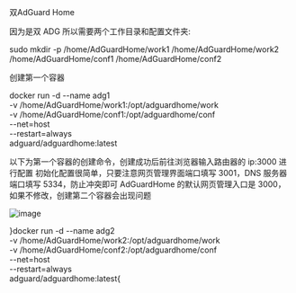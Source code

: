 双AdGuard Home

因为是双 ADG 所以需要两个工作目录和配置文件夹:

sudo mkdir -p /home/AdGuardHome/work1 /home/AdGuardHome/work2 /home/AdGuardHome/conf1 /home/AdGuardHome/conf2

创建第一个容器


docker run -d --name adg1 \
    -v /home/AdGuardHome/work1:/opt/adguardhome/work \
    -v /home/AdGuardHome/conf1:/opt/adguardhome/conf \
    --net=host \
    --restart=always \
    adguard/adguardhome:latest

以下为第一个容器的创建命令，创建成功后前往浏览器输入路由器的 ip:3000 进行配置 初始化配置很简单，只要注意网页管理界面端口填写 3001，DNS 服务器端口填写 5334，防止冲突即可
AdGuardHome 的默认网页管理入口是 3000，如果不修改，创建第二个容器会出现问题

![image](https://user-images.githubusercontent.com/75330257/116136852-74bab400-a705-11eb-8c6e-408ed72a9b5a.png)



}docker run -d --name adg2 \
    -v /home/AdGuardHome/work2:/opt/adguardhome/work \
    -v /home/AdGuardHome/conf2:/opt/adguardhome/conf \
    --net=host \
    --restart=always \
    adguard/adguardhome:latest{
    
 
 
